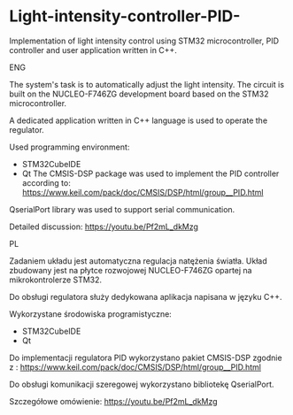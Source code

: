 # Light-intensity-controller-PID-
Implementation of light intensity control using STM32 microcontroller, PID controller and user application written in C++.

ENG

The system's task is to automatically adjust the light intensity.
The circuit is built on the NUCLEO-F746ZG development board based on the STM32 microcontroller.

A dedicated application written in C++ language is used to operate the regulator.

Used programming environment:
- STM32CubeIDE
- Qt
The CMSIS-DSP package was used to implement the PID controller according to: https://www.keil.com/pack/doc/CMSIS/DSP/html/group__PID.html

QserialPort library was used to support serial communication.

Detailed discussion: https://youtu.be/Pf2mL_dkMzg

PL

Zadaniem układu jest automatyczna regulacja natężenia światła.
Układ zbudowany jest na płytce rozwojowej NUCLEO-F746ZG opartej na mikrokontrolerze STM32.

Do obsługi regulatora służy dedykowana aplikacja napisana w języku C++.

Wykorzystane środowiska programistyczne:
- STM32CubeIDE
- Qt

Do implementacji regulatora PID wykorzystano pakiet CMSIS-DSP zgodnie z : https://www.keil.com/pack/doc/CMSIS/DSP/html/group__PID.html

Do obsługi komunikacji szeregowej wykorzystano bibliotekę QserialPort.

Szczegółowe omówienie: https://youtu.be/Pf2mL_dkMzg
